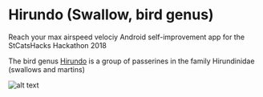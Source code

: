 # Hirundo (Swallow, bird genus)
Reach your max airspeed velociy
Android self-improvement app for the StCatsHacks Hackathon 2018

The bird genus [Hirundo](https://en.wikipedia.org/wiki/Hirundo) is a group of passerines in the family Hirundinidae (swallows and martins)

![alt text](http://style.org/images/unladenswallow/swallow_st3.gif)
